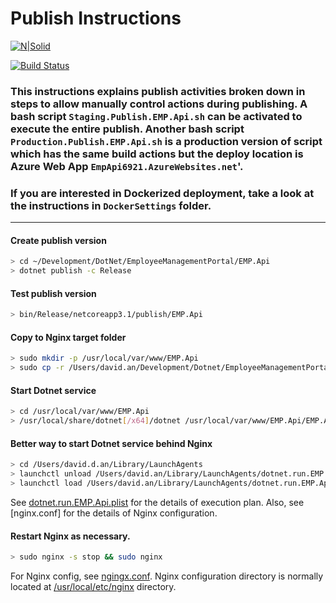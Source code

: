 # Publish Instructions

[![N|Solid](https://cldup.com/dTxpPi9lDf.thumb.png)](https://nodesource.com/products/nsolid)

[![Build Status](https://travis-ci.org/joemccann/dillinger.svg?branch=master)](https://travis-ci.org/joemccann/dillinger)

### This instructions explains publish activities broken down in steps to allow manually control actions during publishing. A bash script **`Staging.Publish.EMP.Api.sh`** can be activated to execute the entire publish. Another bash script **`Production.Publish.EMP.Api.sh`** is a production version of script which has the same build actions but the deploy location is Azure Web App **`EmpApi6921.AzureWebsites.net`**'.
### If you are interested in Dockerized deployment, take a look at the instructions in **`DockerSettings`** folder.
<hr>

#### Create publish version
```sh
> cd ~/Development/DotNet/EmployeeManagementPortal/EMP.Api
> dotnet publish -c Release
```

#### Test publish version
```sh
> bin/Release/netcoreapp3.1/publish/EMP.Api
```

#### Copy to Nginx target folder
```sh
> sudo mkdir -p /usr/local/var/www/EMP.Api
> sudo cp -r /Users/david.an/Development/Dotnet/EmployeeManagementPortal/EMP.Api/bin/Release/netcoreapp3.1/publish/* /usr/local/var/www/EMP.Api
```

#### Start Dotnet service
```sh
> cd /usr/local/var/www/EMP.Api
> /usr/local/share/dotnet[/x64]/dotnet /usr/local/var/www/EMP.Api/EMP.Api.dll --urls=https://localhost:23001
```

#### Better way to start Dotnet service behind Nginx
```sh
> cd /Users/david.d.an/Library/LaunchAgents
> launchctl unload /Users/david.an/Library/LaunchAgents/dotnet.run.EMP.Api.plist
> launchctl load /Users/david.an/Library/LaunchAgents/dotnet.run.EMP.Api.plist
```
See [dotnet.run.EMP.Api.plist] for the details of execution plan.
Also, see [nginx.conf] for the details of Nginx configuration.

#### Restart Nginx as necessary.
```sh
> sudo nginx -s stop && sudo nginx
```
For Nginx config, see [ngingx.conf].
Nginx configuration directory is normally located at [/usr/local/etc/nginx] directory.

[dotnet.run.EMP.Api.plist]: <file:///Users/david.d.an/Library/LaunchAgents/dotnet.run.Api.plist>
[ngingx.conf]: <file:///usr/local/etc/nginx/ngingx.conf>
[/usr/local/etc/nginx]: <file:///usr/local/etc/nginx>